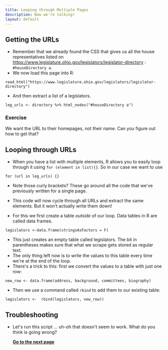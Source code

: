 ```yaml
---
title: Looping through Multiple Pages
description: Now we're talking!
layout: default
---
```

## Getting the URLs
* Remember that we already found the CSS that gives us all the house representatives listed on https://www.legislature.ohio.gov/legislators/legislator-directory :
`#houseDirectory a`.
* We now load this page into R:
```
read_html("https://www.legislature.ohio.gov/legislators/legislator-directory")
```
* And then extract a list of a legislators.
```
leg_urls <- directory %>% html_nodes("#houseDirectory a")
```
### Exercise
We want the URL to their homepages, not their name. Can you figure out how to get that?

## Looping through URLs
* When you have a list with multiple elements, R allows you to easily loop through it using `for (element in list){}`. So in our case we want to use
```
for (url in leg_urls) {}
```
* Note those curly brackets? These go around all the code that we've previously written for a single page.
* This code will now cycle through all URLs and extract the same elements. But it won't actually write them down!

* For this we first create a table *outside* of our loop. Data tables in R are called data frames.
```
legislators <-data.frame(stringsAsFactors = F)
```
* This just creates an empty table called legislators. The bit in parentheses makes sure that what we scrape gets stored as regular text.
* The only thing left now is to write the values to this table every time we're at the end of the loop.
* There's a trick to this: first we convert the values to a table with just one row:
```
new_row <- data.frame(address, background, committees, biography)
```
* Then we use a command called `rbind` to add them to our existing table:
```
legislators <-  rbind(legislators, new_row))
```

## Troubleshooting

* Let's run this script ... uh-oh that doesn't seem to work. What do you think is going wrong?

  **[Go to the next page](cleaning-data)**
